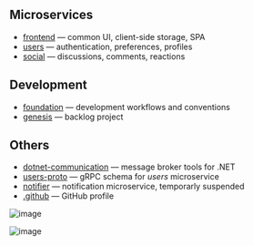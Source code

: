 ## Microservices
- [frontend](https://github.com/crowdparlay/frontend) — common UI, client-side storage, SPA
- [users](https://github.com/crowdparlay/users) — authentication, preferences, profiles
- [social](https://github.com/crowdparlay/social) — discussions, comments, reactions

## Development
- [foundation](https://github.com/crowdparlay/foundation) — development workflows and conventions
- [genesis](https://github.com/orgs/crowdparlay/projects/13/views/4) — backlog project

## Others
- [dotnet-communication](https://github.com/crowdparlay/dotnet-communication) — message broker tools for .NET
- [users-proto](https://github.com/crowdparlay/users-proto) — gRPC schema for *users* microservice
- [notifier](https://github.com/crowdparlay/notifier) — notification microservice, temporarly suspended
- [.github](https://github.com/crowdparlay/.github) — GitHub profile

![image](https://github.com/user-attachments/assets/d9dbc8ea-450e-457e-a71a-4f7dfe4eb9a1)

![image](https://github.com/user-attachments/assets/6fd502b6-1004-4040-9e6f-62560b093a9f)
